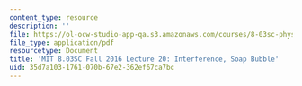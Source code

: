 ```yaml
---
content_type: resource
description: ''
file: https://ol-ocw-studio-app-qa.s3.amazonaws.com/courses/8-03sc-physics-iii-vibrations-and-waves-fall-2016/35d7a1031761070b67e2362ef67ca7bc_MIT8_03SCF16_Lec20.pdf
file_type: application/pdf
resourcetype: Document
title: 'MIT 8.03SC Fall 2016 Lecture 20: Interference, Soap Bubble'
uid: 35d7a103-1761-070b-67e2-362ef67ca7bc
---
```

